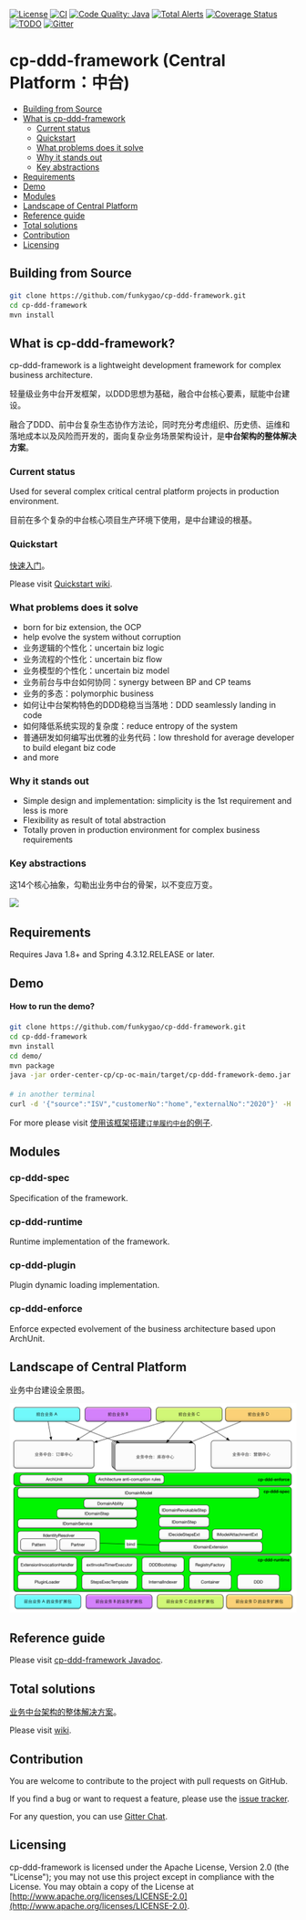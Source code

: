[![License](https://img.shields.io/badge/License-Apache%202.0-green.svg)](https://github.com/funkygao/cp-ddd-framework/blob/master/LICENSE)
[![CI](https://github.com/funkygao/cp-ddd-framework/workflows/CI/badge.svg?branch=master)](https://github.com/funkygao/cp-ddd-framework/actions?query=branch%3Amaster+workflow%3ACI)
[![Code Quality: Java](https://img.shields.io/lgtm/grade/java/g/funkygao/cp-ddd-framework.svg?logo=lgtm&logoWidth=18)](https://lgtm.com/projects/g/funkygao/cp-ddd-framework/context:java)
[![Total Alerts](https://img.shields.io/lgtm/alerts/g/funkygao/cp-ddd-framework.svg?logo=lgtm&logoWidth=18)](https://lgtm.com/projects/g/funkygao/cp-ddd-framework/alerts/)
[![Coverage Status](https://img.shields.io/codecov/c/github/funkygao/cp-ddd-framework.svg)](https://codecov.io/gh/funkygao/cp-ddd-framework)
[![TODO](https://badgen.net/https/api.tickgit.com/badgen/github.com/funkygao/cp-ddd-framework?label=todos)](https://www.tickgit.com/browse?repo=github.com/funkygao/cp-ddd-framework)
[![Gitter](https://img.shields.io/gitter/room/cp-ddd-framework/cp-ddd-framework.svg)](https://gitter.im/cp-ddd-framework/community)

# cp-ddd-framework (Central Platform：中台)

* [Building from Source](#building-from-source)
* [What is cp-ddd-framework](#what-is-cp-ddd-framework)
   * [Current status](#current-status)
   * [Quickstart](#quickstart)
   * [What problems does it solve](#what-problems-does-it-solve)
   * [Why it stands out](#why-it-stands-out)
   * [Key abstractions](#key-abstractions)
* [Requirements](#requirements)
* [Demo](#demo)
* [Modules](#modules)
* [Landscape of Central Platform](#landscape-of-central-platform)
* [Reference guide](#reference-guide)
* [Total solutions](#total-solutions)
* [Contribution](#contribution)
* [Licensing](#licensing)

## Building from Source

``` bash
git clone https://github.com/funkygao/cp-ddd-framework.git
cd cp-ddd-framework
mvn install
```

## What is cp-ddd-framework?

cp-ddd-framework is a lightweight development framework for complex business architecture.

轻量级业务中台开发框架，以DDD思想为基础，融合中台核心要素，赋能中台建设。

融合了DDD、前中台复杂生态协作方法论，同时充分考虑组织、历史债、运维和落地成本以及风险而开发的，面向复杂业务场景架构设计，是**中台架构的整体解决方案**。

### Current status

Used for several complex critical central platform projects in production environment.

目前在多个复杂的中台核心项目生产环境下使用，是中台建设的根基。

### Quickstart

[快速入门](https://github.com/funkygao/cp-ddd-framework/wiki/Quickstart-%E5%BF%AB%E9%80%9F%E5%85%A5%E9%97%A8)。

Please visit [Quickstart wiki](https://github.com/funkygao/cp-ddd-framework/wiki/Quickstart-%E5%BF%AB%E9%80%9F%E5%85%A5%E9%97%A8).

### What problems does it solve

- born for biz extension, the OCP
- help evolve the system without corruption
- 业务逻辑的个性化：uncertain biz logic
- 业务流程的个性化：uncertain biz flow
- 业务模型的个性化：uncertain biz model
- 业务前台与中台如何协同：synergy between BP and CP teams
- 业务的多态：polymorphic business
- 如何让中台架构特色的DDD稳稳当当落地：DDD seamlessly landing in code
- 如何降低系统实现的复杂度：reduce entropy of the system
- 普通研发如何编写出优雅的业务代码：low threshold for average developer to build elegant biz code
- and more

### Why it stands out

- Simple design and implementation: simplicity is the 1st requirement and less is more
- Flexibility as result of total abstraction
- Totally proven in production environment for complex business requirements

### Key abstractions

这14个核心抽象，勾勒出业务中台的骨架，以不变应万变。

![](http://www.plantuml.com/plantuml/svg/XLJ1Rjim3BthAtHi3_c1m0ZQBHlGmu2YtNsW9TeM8ak1H2STklxx64t9R4j0Suhu7X-fHyeFaI3GD5eH3yOT8S0e1t3w70mHEjc1ZJZ3uW3Qduthc-PiQFZrxxpRIGeJ2eiTIV8oc7uWgKr0HSOx8OwW3j2ZVBPJRvnickyiXfpsBYJ_Z2CC7IYKJqyQ7Hdw_OBHsnE6DRxt8nZtxOtGHPPUmvS2q5fSntzuZVQH2DGmeYFEBuHH6OslXCTuHPM56EKp49FS8XB8OH0VGXITlM8u6OKLW9N5xB_SIdn3DH7UtS_PBtZoXyiLPccr8ES7RstBphB0xUAo-RFP53OLU65pnQ7KuT6o3XUeum6Tni0mj942A9BPG5G_SUHSml_G5uYv_yVMM2ukYWXBzaZNjhbkbTAP43ybQUnWiWjQqTjY1llzdi_laO2C-k0YJcUrEfZK65fjJYgT0mall6R62AI6kpobvEoz4CiDoeEgBqy2wxjIKocT5-iDISJY5THPjTTKkMRYNbzF7RuzfSe86uRPziMrSwpMVksQMscz0i8AVxFPNNlRojOuNQVa_Z95VFMEc9DcQ3tez3tZrPeZAIt5Cqc8hC9dnSw9N3SVoy8vNkvhqfxviPK-g04Z1GR50pfz-PB_1G00)

## Requirements

Requires Java 1.8+ and Spring 4.3.12.RELEASE or later.

## Demo

#### How to run the demo?

``` bash
git clone https://github.com/funkygao/cp-ddd-framework.git
cd cp-ddd-framework
mvn install
cd demo/
mvn package
java -jar order-center-cp/cp-oc-main/target/cp-ddd-framework-demo.jar

# in another terminal
curl -d '{"source":"ISV","customerNo":"home","externalNo":"2020"}' -H 'Content-type: application/json' http://localhost:9090/order
```

For more please visit [使用该框架搭建`订单履约中台`的例子](demo).

## Modules

### cp-ddd-spec

Specification of the framework.

### cp-ddd-runtime

Runtime implementation of the framework.

### cp-ddd-plugin

Plugin dynamic loading implementation.

### cp-ddd-enforce

Enforce expected evolvement of the business architecture based upon ArchUnit.

## Landscape of Central Platform

业务中台建设全景图。

![](doc/assets/img/landscape.png)

## Reference guide

Please visit [cp-ddd-framework Javadoc](https://funkygao.github.io/cp-ddd-framework/doc/apidocs/).

## Total solutions

[业务中台架构的整体解决方案](https://github.com/funkygao/cp-ddd-framework/wiki/Total-solutions-%E6%95%B4%E4%BD%93%E8%A7%A3%E5%86%B3%E6%96%B9%E6%A1%88)。

Please visit [wiki](https://github.com/funkygao/cp-ddd-framework/wiki/Total-solutions-%E6%95%B4%E4%BD%93%E8%A7%A3%E5%86%B3%E6%96%B9%E6%A1%88).

## Contribution

You are welcome to contribute to the project with pull requests on GitHub.

If you find a bug or want to request a feature, please use the [issue tracker](https://github.com/funkygao/cp-ddd-framework/issues).

For any question, you can use [Gitter Chat](https://gitter.im/cp-ddd-framework/community).

## Licensing

cp-ddd-framework is licensed under the Apache License, Version 2.0 (the "License"); you may not use this project except in compliance with the License. You may obtain a copy of the License at [http://www.apache.org/licenses/LICENSE-2.0](http://www.apache.org/licenses/LICENSE-2.0).
